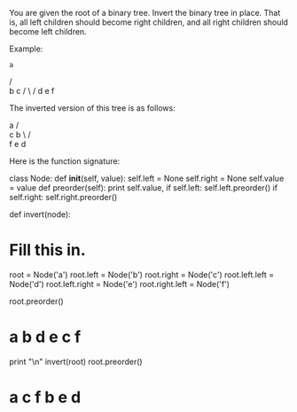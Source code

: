 ﻿You are given the root of a binary tree. Invert the binary tree in place. That is, all left children should become right children, and all right children should become left children.

Example:

    a
   / \
  b   c
 / \  /
d   e f

The inverted version of this tree is as follows:

  a
 / \
 c  b
 \  / \
  f e  d

Here is the function signature:

class Node:
  def __init__(self, value):
    self.left = None
    self.right = None
    self.value = value
  def preorder(self):
    print self.value,
    if self.left: self.left.preorder()
    if self.right: self.right.preorder()

def invert(node):
  # Fill this in.

root = Node('a') 
root.left = Node('b') 
root.right = Node('c') 
root.left.left = Node('d') 
root.left.right = Node('e') 
root.right.left = Node('f') 

root.preorder()
# a b d e c f 
print "\n"
invert(root)
root.preorder()
# a c f b e d